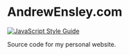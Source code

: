 # AndrewEnsley.com

[![JavaScript Style Guide](https://img.shields.io/badge/code_style-standard-brightgreen.svg)](https://standardjs.com)

Source code for my personal website.
